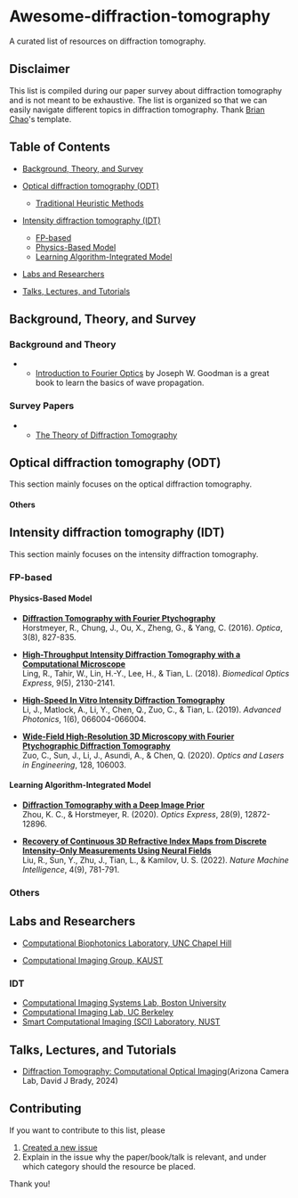 # Awesome-diffraction-tomography

A curated list of resources on diffraction tomography.

## Disclaimer

This list is compiled during our paper survey about diffraction tomography and is not meant to be exhaustive. The list is organized so that we can easily navigate different topics in diffraction tomography.
Thank [Brian Chao](https://github.com/bchao1)'s template.

## Table of Contents
- [Background, Theory, and Survey](#background-theory-and-survey)
- [Optical diffraction tomography (ODT)](#optical-diffraction-tomography-odt)
    - [Traditional Heuristic Methods](#traditional-heuristic-methods)


- [Intensity diffraction tomography (IDT)](#intensity-diffraction-tomography-idt)
    - [FP-based](#fp-based)
    - [Physics-Based Model](#physics-based-model)
    - [Learning Algorithm-Integrated Model](#learning-algorithm-integrated-model)
 
- [Labs and Researchers](#labs-and-researchers)
- [Talks, Lectures, and Tutorials](#talks-lectures-and-tutorials)

## Background, Theory, and Survey
### Background and Theory
- - [Introduction to Fourier Optics](https://books.google.com.tw/books/about/Introduction_to_Fourier_Optics.html?id=QllRAAAAMAAJ&redir_esc=y) by Joseph W. Goodman is a great book to learn the basics of wave propagation.


### Survey Papers
- - [The Theory of Diffraction Tomography](https://arxiv.org/pdf/1507.00466) 
## Optical diffraction tomography (ODT)

This section mainly focuses on the optical diffraction tomography.


#### Others

## Intensity diffraction tomography (IDT)
This section mainly focuses on the intensity diffraction tomography.

### FP-based 

#### Physics-Based Model

- [**Diffraction Tomography with Fourier Ptychography**](https://opg.optica.org/optica/fulltext.cfm?uri=optica-3-8-827&id=348069)  
Horstmeyer, R., Chung, J., Ou, X., Zheng, G., & Yang, C. (2016). *Optica*, 3(8), 827-835.

- [**High-Throughput Intensity Diffraction Tomography with a Computational Microscope**](https://opg.optica.org/boe/fulltext.cfm?uri=boe-9-5-2130&id=385347)  
Ling, R., Tahir, W., Lin, H.-Y., Lee, H., & Tian, L. (2018). *Biomedical Optics Express*, 9(5), 2130-2141.

- [**High-Speed In Vitro Intensity Diffraction Tomography**](https://www.spiedigitallibrary.org/journals/advanced-photonics/volume-1/issue-6/066004/High-speed-in-vitro-intensity-diffraction-tomography/10.1117/1.AP.1.6.066004.full)  
Li, J., Matlock, A., Li, Y., Chen, Q., Zuo, C., & Tian, L. (2019). *Advanced Photonics*, 1(6), 066004-066004.

- [**Wide-Field High-Resolution 3D Microscopy with Fourier Ptychographic Diffraction Tomography**](https://www.sciencedirect.com/science/article/pii/S0143816619318421)  
Zuo, C., Sun, J., Li, J., Asundi, A., & Chen, Q. (2020). *Optics and Lasers in Engineering*, 128, 106003.


#### Learning Algorithm-Integrated Model
- [**Diffraction Tomography with a Deep Image Prior**](https://opg.optica.org/oe/fulltext.cfm?uri=oe-28-9-12872&id=430210)  
Zhou, K. C., & Horstmeyer, R. (2020). *Optics Express*, 28(9), 12872-12896.

- [**Recovery of Continuous 3D Refractive Index Maps from Discrete Intensity-Only Measurements Using Neural Fields**](https://www.nature.com/articles/s42256-022-00530-3)  
Liu, R., Sun, Y., Zhu, J., Tian, L., & Kamilov, U. S. (2022). *Nature Machine Intelligence*, 4(9), 781-791.

### Others


## Labs and Researchers


- [Computational Biophotonics Laboratory, UNC Chapel Hill](http://www.nicolaspegard.com/index.php)

- [Computational Imaging Group, KAUST](https://vccimaging.org/publications.html)

### IDT 
- [Computational Imaging Systems Lab, Boston University](https://sites.bu.edu/tianlab/)
- [Computational Imaging Lab, UC Berkeley](https://www.laurawaller.com/)
- [Smart Computational Imaging (SCI) Laboratory‍, NUST](https://www.scilaboratory.com/)
## Talks, Lectures, and Tutorials
- [Diffraction Tomography: Computational Optical Imaging](https://www.youtube.com/watch?v=B4nYL-4e2zI)(Arizona Camera Lab, David J Brady, 2024)

## Contributing
If you want to contribute to this list, please 
1. [Created a new issue](https://github.com/willytrek/Awesome-diffraction-tomography/issues)
2. Explain in the issue why the paper/book/talk is relevant, and under which category should the resource be placed.
   
Thank you!
